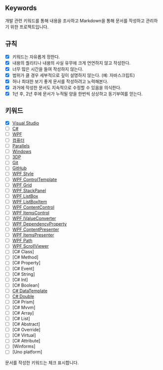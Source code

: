 ## Keywords

개발 관련 키워드를 통해 내용을 조사하고 Markdown을 통해 문서를 작성하고 관리하기 위한 프로젝트입니다.

## 규칙

- [x] 키워드는 자유롭게 정한다.
- [x] 내용의 퀄리티나 내용의 사실 유무에 크게 연연하지 않고 작성한다.
- [x] 너무 많은 시간을 들여 작성하지 않는다.
- [x] 범위가 클 경우 세부적으로 깊이 설명하지 않는다. (예: 자바스크립트)
- [x] 허나 최대한 보기 좋게 문서를 작성하려고 노력해본다.
- [x] 과거에 작성한 문서도 지속적으로 수정할 수 있음을 의식한다.
- [x] 1년 후, 2년 후에 문서가 누적될 양을 한번씩 상상하고 동기부여를 얻는다.

## 키워드

- [x] [Visual Studio](https://github.com/quyang115/keywords/blob/main/visualstudio.md)
- [ ] [C#](https://github.com/quyang115/keywords/blob/main/csharp.md)
- [ ] [WPF](https://github.com/quyang115/keywords/blob/main/wpf.md)
- [ ] [컴퓨터](https://github.com/quyang115/keywords/blob/main/computer.md)
- [ ] [Parallels](https://github.com/quyang115/keywords/blob/main/parallels.md)
- [ ] [Windows](https://github.com/quyang115/keywords/blob/main/windows.md)
- [ ] [3DP](#)
- [ ] [Git](#)
- [ ] [GitHub](#)
- [ ] [WPF Style](#)
- [ ] [WPF ControlTemplate](#)
- [ ] [WPF Grid](#)
- [ ] [WPF StackPanel](#)
- [ ] [WPF ListBox](#)
- [ ] [WPF ListBoxItem](#)
- [ ] [WPF ContentControl](#)
- [ ] [WPF ItemsControl](#)
- [ ] [WPF IValueConverter](#)
- [ ] [WPF DependencyProperty](#)
- [ ] [WPF ContentPresenter](#)
- [ ] [WPF ItemsPresenter](#)
- [ ] [WPF Path](#)
- [ ] [WPF ScrollViewer](#)
- [ ] [C# Class]
- [ ] [C# Method]
- [ ] [C# Property]
- [ ] [C# Event]
- [ ] [C# String]
- [ ] [C# Int]
- [ ] [C# Boolean]
- [ ] [C# DataTemplate](#)
- [ ] [C# Double](#)
- [ ] [C# Prism]
- [ ] [C# Mvvm]
- [ ] [C# Array]
- [ ] [C# List]
- [ ] [C# Abstract]
- [ ] [C# Override]
- [ ] [C# Virtual]
- [ ] [C# Attribute]
- [ ] [Winforms]
- [ ] [Uno platform]

문서를 작성한 키워드는 체크 표시합니다.
